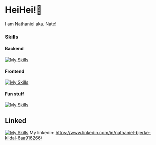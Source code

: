 # HeiHei!👋
I am Nathaniel aka. Nate! <br>

### Skills
#### Backend
[![My Skills](https://skillicons.dev/icons?i=dotnet,cs,cpp,java,firebase,mysql,py,postman)](https://skillicons.dev)

#### Frontend
[![My Skills](https://skillicons.dev/icons?i=js,react,vite,ts,html,css)](https://skillicons.dev)

#### Fun stuff
[![My Skills](https://skillicons.dev/icons?i=godot,unreal)](https://skillicons.dev)

## Linked 
[![My Skills](https://skillicons.dev/icons?i=linkedin)](https://skillicons.dev) My linkedin: https://www.linkedin.com/in/nathaniel-bjerke-kildal-6aa916266/



